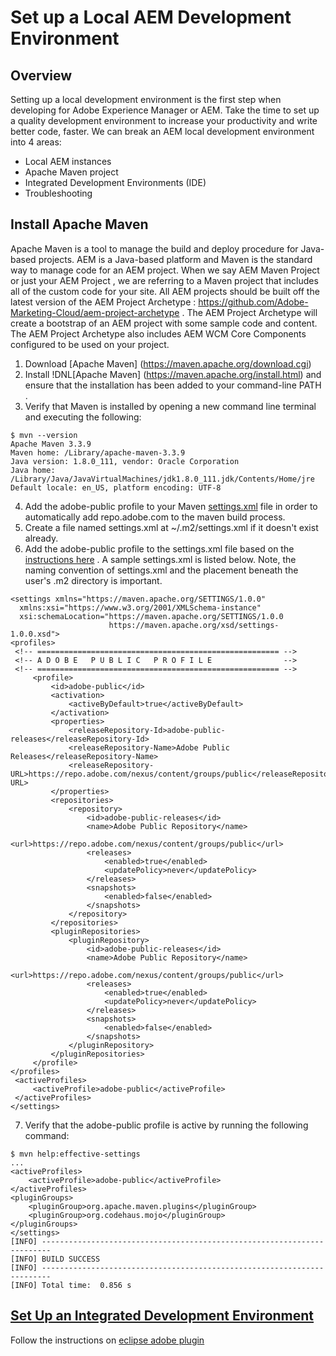 # Set up a Local AEM Development Environment
## Overview
Setting up a local development environment is the first step when developing for Adobe Experience Manager or AEM. Take the time to set up a quality development environment to increase your productivity and write better code, faster. We can break an AEM local development environment into 4 areas:
* Local AEM instances
* Apache Maven project
* Integrated Development Environments (IDE)
* Troubleshooting

## Install Apache Maven
Apache Maven is a tool to manage the build and deploy procedure for Java-based projects. AEM is a Java-based platform and Maven is the standard way to manage code for an AEM project. When we say AEM Maven Project or just your AEM Project , we are referring to a Maven project that includes all of the custom code for your site.
All AEM projects should be built off the latest version of the AEM Project Archetype : https://github.com/Adobe-Marketing-Cloud/aem-project-archetype . The AEM Project Archetype will create a bootstrap of an AEM project with some sample code and content. The AEM Project Archetype also includes AEM WCM Core Components configured to be used on your project.
1. Download [Apache Maven] (https://maven.apache.org/download.cgi)
2. Install !DNL[Apache Maven] (https://maven.apache.org/install.html) and ensure that the installation has been added to your command-line PATH .
3. Verify that Maven is installed by opening a new command line terminal and executing the following:
```
$ mvn --version
Apache Maven 3.3.9
Maven home: /Library/apache-maven-3.3.9
Java version: 1.8.0_111, vendor: Oracle Corporation
Java home: /Library/Java/JavaVirtualMachines/jdk1.8.0_111.jdk/Contents/Home/jre
Default locale: en_US, platform encoding: UTF-8
```
4. Add the adobe-public profile to your Maven [settings.xml](https://maven.apache.org/settings.html) file in order to automatically add repo.adobe.com to the maven build process.
5. Create a file named settings.xml at ~/.m2/settings.xml if it doesn't exist already.
6. Add the adobe-public profile to the settings.xml file based on the [instructions here](https://repo.adobe.com/) .
A sample settings.xml is listed below. Note, the naming convention of settings.xml and the placement beneath the user's .m2 directory is important.
```
<settings xmlns="https://maven.apache.org/SETTINGS/1.0.0"
  xmlns:xsi="https://www.w3.org/2001/XMLSchema-instance"
  xsi:schemaLocation="https://maven.apache.org/SETTINGS/1.0.0
                      https://maven.apache.org/xsd/settings-1.0.0.xsd">
<profiles>
 <!-- ====================================================== -->
 <!-- A D O B E   P U B L I C   P R O F I L E                -->
 <!-- ====================================================== -->
     <profile>
         <id>adobe-public</id>
         <activation>
             <activeByDefault>true</activeByDefault>
         </activation>
         <properties>
             <releaseRepository-Id>adobe-public-releases</releaseRepository-Id>
             <releaseRepository-Name>Adobe Public Releases</releaseRepository-Name>
             <releaseRepository-URL>https://repo.adobe.com/nexus/content/groups/public</releaseRepository-URL>
         </properties>
         <repositories>
             <repository>
                 <id>adobe-public-releases</id>
                 <name>Adobe Public Repository</name>
                 <url>https://repo.adobe.com/nexus/content/groups/public</url>
                 <releases>
                     <enabled>true</enabled>
                     <updatePolicy>never</updatePolicy>
                 </releases>
                 <snapshots>
                     <enabled>false</enabled>
                 </snapshots>
             </repository>
         </repositories>
         <pluginRepositories>
             <pluginRepository>
                 <id>adobe-public-releases</id>
                 <name>Adobe Public Repository</name>
                 <url>https://repo.adobe.com/nexus/content/groups/public</url>
                 <releases>
                     <enabled>true</enabled>
                     <updatePolicy>never</updatePolicy>
                 </releases>
                 <snapshots>
                     <enabled>false</enabled>
                 </snapshots>
             </pluginRepository>
         </pluginRepositories>
     </profile>
</profiles>
 <activeProfiles>
     <activeProfile>adobe-public</activeProfile>
 </activeProfiles>
</settings>
```
7. Verify that the adobe-public profile is active by running the following command:
```
$ mvn help:effective-settings
...
<activeProfiles>
    <activeProfile>adobe-public</activeProfile>
</activeProfiles>
<pluginGroups>
    <pluginGroup>org.apache.maven.plugins</pluginGroup>
    <pluginGroup>org.codehaus.mojo</pluginGroup>
</pluginGroups>
</settings>
[INFO] ------------------------------------------------------------------------
[INFO] BUILD SUCCESS
[INFO] ------------------------------------------------------------------------
[INFO] Total time:  0.856 s
```
## [Set Up an Integrated Development Environment](https://docs.adobe.com/content/help/en/experience-manager-learn/foundation/development/set-up-a-local-aem-development-environment.html#set-up-an-integrated-development-environment)

Follow the instructions on [eclipse adobe plugin](https://eclipse.adobe.com/aem/dev-tools/)
